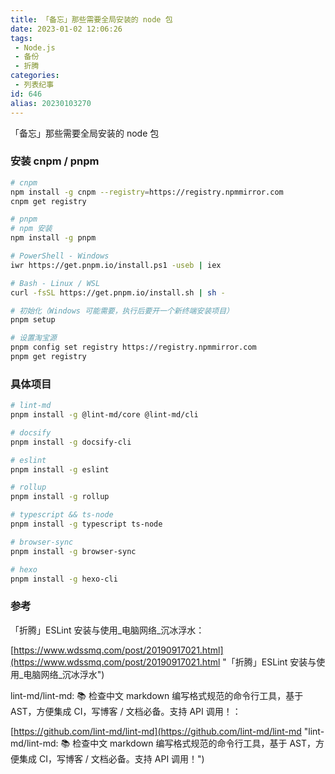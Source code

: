 ```yaml
---
title: 「备忘」那些需要全局安装的 node 包
date: 2023-01-02 12:06:26
tags:
 - Node.js
 - 备份
 - 折腾
categories:
 - 列表纪事
id: 646
alias: 20230103270
---
```


「备忘」那些需要全局安装的 node 包

<!--more-->

### 安装 cnpm / pnpm

```bash
# cnpm
npm install -g cnpm --registry=https://registry.npmmirror.com
cnpm get registry

# pnpm
# npm 安装
npm install -g pnpm

# PowerShell - Windows
iwr https://get.pnpm.io/install.ps1 -useb | iex

# Bash - Linux / WSL
curl -fsSL https://get.pnpm.io/install.sh | sh -

# 初始化（Windows 可能需要，执行后要开一个新终端安装项目）
pnpm setup

# 设置淘宝源
pnpm config set registry https://registry.npmmirror.com
pnpm get registry

```

### 具体项目

```bash
# lint-md
pnpm install -g @lint-md/core @lint-md/cli

# docsify
pnpm install -g docsify-cli

# eslint
pnpm install -g eslint

# rollup
pnpm install -g rollup

# typescript && ts-node
pnpm install -g typescript ts-node

# browser-sync
pnpm install -g browser-sync

# hexo
pnpm install -g hexo-cli

```

### 参考

「折腾」ESLint 安装与使用\_电脑网络\_沉冰浮水：

[https://www.wdssmq.com/post/20190917021.html](https://www.wdssmq.com/post/20190917021.html "「折腾」ESLint 安装与使用\_电脑网络\_沉冰浮水")

lint-md/lint-md: :books: 检查中文 markdown 编写格式规范的命令行工具，基于 AST，方便集成 CI，写博客 / 文档必备。支持 API 调用！：

[https://github.com/lint-md/lint-md](https://github.com/lint-md/lint-md "lint-md/lint-md: :books: 检查中文 markdown 编写格式规范的命令行工具，基于 AST，方便集成 CI，写博客 / 文档必备。支持 API 调用！")
